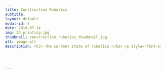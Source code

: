 ```yaml
---
title: Construction Robotics
subtitle:
layout: default
modal-id: 6
date: 2014-07-14
img: 3D_printing.jpg
thumbnail: construction_robotics_thumbnail.jpg
alt: image-alt
description: <h3> The current state of robotics </h3> <p style="font-size:100%; text-align:justify"> Robotics research has seen rapid progress in academia over the last decade, thanks primarily to advances in standardization. This includes algorithms, software and hardware alike. Despite this progress, robots are yet to see large scale deployment in non-industrial settings. Most robots still remain confined to controlled industrial settings like manufacturing floors and sorting centers; or esoteric applications like space exploration. </br> The reason this progress has not translated from academia to industry is two fold. Firstly, human environments are extremely complex and unstructured. Robotic capabilities though vastly advanced compared to a decade ago, are still not mature enough to be deployed in settings where they are expected to exhibit artificial general intelligence <a href "https://rodneybrooks.com/blog/" ><b>(AGI)</b></a>. Currently the most hyped use cases for robotics are autonomous driving and service robotics. Both these problems fall under the <b>AGI</b> domain, due to the vast set of decision making and reasoning problems they entail. The second (<i>non-technical</i>) reason why robots have still not seen wide spread adoption (outside controlled industrial settings), is the lack of a direct value proposition. The cost to benefit value chain in most current robotics applications is not straight forward as either the <b>cost of technology is exorbitant compared to the problem it is solving </b> or the <b>quality of existing solution available to the end user is far superior to automated one</b>. These being primary reasons among many others, have prevented robotic technologies from seeing wide spread adoption. </br> This inspired me to find an application for robotics that would have a genuine wide spread impact on an industry and hence the wider world we live. Solving real problems that affect real people is the only way such an objective can be accomplished. While developing this insight was when I met Stuart Maggs. An architect who had a problem with construction and was on a similar mission. </br> </p> <p style="font-size:100%; text-align:justify"> <h3> The Problem with Construction </h3> </p> <p style="font-size:100%; text-align:justify"> Construction one of the world's largest industries is also one of its most polluting. There are estimates that nearly a <a href="https://www.sciencedirect.com/topics/earth-and-planetary-sciences/construction-waste"> <b>third</b> </a> of every construction project is ends up in a landfill and the entire industry on average operates on a <b>1~2%</b> margin due to waste and rework. The root of this problem lies in the fact that, despite making incredible progress in digital design the process of construction is still plagued by outdated tools and workflows. This leads to very poor process control, thereby causing a lot of waste and inefficiency within the construction process. At <a href="www.scaledrobotics.com"><b>Scaled Robotics</b></a>, we are on a mission to modernize construction with Robotics and A.I. We are building tools that can track, analyze and optimize construction processes to reduce waste and inefficiencies.</p> <h3>A genuine target application for Robotics</h3> <p style="font-size:100%; text-align:justify">Construction like any other manufacturing industry with one <i>major caveat</it>. In traditional manufacturing the object being manufactured moves through the manufacturing plant, whereas in construction, the plant moves through the object. This naturally makes it very hard to measure the construction process, in turn affecting the ability to implement efficient process control.</br> Leveraging my decade plus experience in robotics research and industry automation, I am fortunate to lead an <a href="https://www.scaledrobotics.com/"> <b><i> amazing team of computer scientists, mathematicians, engineers and architects </i></b></a> at Scaled Robotics, where we are solving these problems in construction leveraging the state of the art in robotics and artificial intelligence. Many of the problems in robotic construction directly relate to my prior experience, in <i><b> perception, learning and control</b></i>. <i> You can find out more about what we do by clicking our logo below.</p> <img src="img/logos/Logo_plain_Yellow.jpg" class="img-responsive img-centered" style="width:20%;height:20%">




---
```


